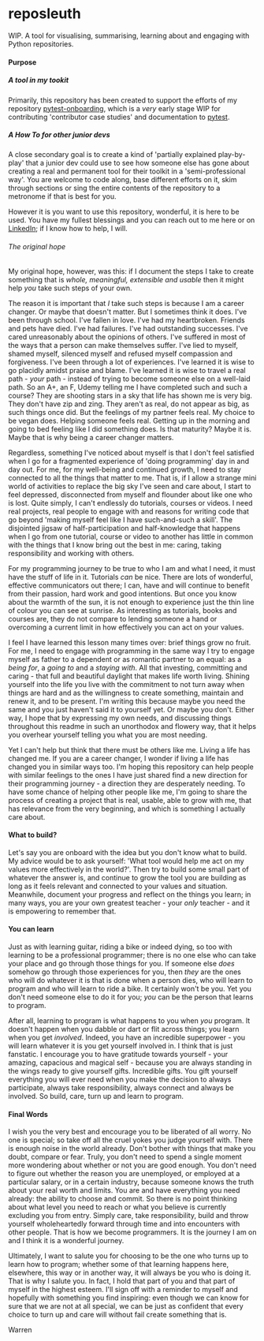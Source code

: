 # reposleuth
WIP. A tool for visualising, summarising, learning about and engaging with Python repositories. 

#### Purpose
##### A tool in my tookit
Primarily, this repository has been created to support the efforts of my repository [pytest-onboarding](https://github.com/WarrenTheRabbit/pytest-onboarding/blob/main/README.md), which is a *very* early stage WIP for contributing 'contributor case studies' and documentation to [pytest](https://docs.pytest.org/en/7.4.x/).

##### A *How To* for other junior devs  
A close secondary goal is to create a kind of 'partially explained play-by-play' that a junior dev could use to see how someone else has gone about creating a real and permanent tool for their toolkit in a 'semi-professional way'. You are welcome to code along, base different efforts on it, skim through sections or sing the entire contents of the repository to a metronome if that is best for you. 

However it is you want to use this repository, wonderful, it is here to be used. You have my fullest blessings and you can reach out to me here or on [LinkedIn](https://www.linkedin.com/in/warrenmarkham/); if I know how to help, I will.

###### The original hope
My original hope, however, was this: if I document the steps I take to create something that is *whole, meaningful, extensible and usable* then it might help *you* take such steps of your own. 

The reason it is important that *I* take such steps is because I am a career changer. Or maybe that doesn't matter. But I sometimes think it does. I've been through school. I've fallen in love. I've had my heartbroken. Friends and pets have died. I've had failures. I've had outstanding successes. I've cared unreasonably about the opinions of others. I've suffered in most of the ways that a person can make themselves suffer. I've lied to myself, shamed myself, silenced myself and refused myself compassion and forgiveness. I've been through a lot of experiences. I've learned it is wise to go placidly amidst praise and blame. I've learned it is wise to travel a real path - *your* path - instead of trying to become someone else on a well-laid path. So an A+, an F, Udemy telling me I have completed such and such a course? They are shooting stars in a sky that life has shown me is very big. They don't have zip and zing. They aren't as real, do not appear as big, as such things once did. But the feelings of my partner feels real. My choice to be vegan does. Helping someone feels real. Getting up in the morning and going to bed feeling like I did something does. Is that maturity? Maybe it is. Maybe that is why being a career changer matters. 

Regardless, something I've noticed about myself is that I don't feel satisfied when I go for a fragmented experience of 'doing programming' day in and day out. For me, for my well-being and continued growth, I need to stay connected to all the things that matter to me. That is, if I allow a strange mini world of activities to replace the big sky I've seen and care about, I start to feel depressed, disconnected from myself and flounder about like one who is lost. Quite simply, I can't endlessly do tutorials, courses or videos. I need real projects, real people to engage with and reasons for writing code that go beyond 'making myself feel like I have such-and-such a skill'. The disjointed jigsaw of half-participation and half-knowledge that happens when I go from one tutorial, course or video to another has little in common with the things that I know bring out the best in me: caring, taking responsibility and working with others. 

For my programming journey to be true to who I am and what I need, it must have the stuff of life in it. Tutorials *can* be nice. There are lots of wonderful, effective communicators out there; I can, have and will continue to benefit from their passion, hard work and good intentions. But once you know about the warmth of the sun, it is not enough to experience just the thin line of colour you can see at sunrise. As interesting as tutorials, books and courses are, they do not compare to lending someone a hand or overcoming a current limit in how effectively you can act on your values. 

I feel I have learned this lesson many times over: brief things grow no fruit. For me, I need to engage with programming in the same way I try to engage myself as father to a dependent or as romantic partner to an equal: as a  *being for*, a *going to* and a *staying with*. All that investing, committing and caring - that full and beautiful daylight that makes life worth living. Shining yourself into the life you live with the commitment to not turn away when things are hard and as the willingness to create something, maintain and renew it, and to be present. I'm writing this because maybe you need the same and you just haven't said it to yourself yet. Or maybe you don't. Either way, I hope that by expressing my own needs, and discussing things throughout this readme in such an unorthodox and flowery way, that it helps you overhear yourself telling you what you are most needing.

Yet I can't help but think that there must be others like me. Living a life has changed me. If you are a career changer, I wonder if living a life has changed you in similar ways too. I'm hoping this repository can help people with similar feelings to the ones I have just shared find a new direction for their programming journey - a direction they are desperately needing. To have some chance of helping other people like me, I'm going to share the process of creating a project that is real, usable, able to grow with me, that has relevance from the very beginning, and which is something I actually care about.


#### What to build?
Let's say you are onboard with the idea but you don't know what to build. My advice would be to ask yourself: 'What tool would help me act on my values more effectively in the world?'. Then try to build some small part of whatever the answer is, and continue to grow the tool you are building as long as it feels relevant and connected to your values and situation. Meanwhile, document your progress and reflect on the things you learn; in many ways, you are your own greatest teacher - your *only* teacher - and it is empowering to remember that. 

#### You can learn
Just as with learning guitar, riding a bike or indeed dying, so too with learning to be a professional programmer; there is no one else who can take your place and go through those things for you. If someone else *does* somehow go through those experiences for you, then *they* are the ones who will do whatever it is that is done when a person dies, who will learn to program and who will learn to ride a bike. It certainly won't be you. Yet you don't need someone else to do it for you; *you* can be the person that learns to program. 

After all, learning to program is what happens to you when *you* program. It doesn't happen when you dabble or dart or flit across things; you learn when you get *involved*. Indeed, you have an incredible superpower - you will learn whatever it is you get yourself involved in. I think that is just fanstatic. I encourage you to have gratitude towards yourself - your amazing, capacious and magical self - because you are always standing in the wings ready to give yourself gifts. Incredible gifts. You gift yourself everything you will ever need when you make the decision to always participate, always take responsibility, always connect and always be involved. So build, care, turn up and learn to program. 

#### Final Words
I wish you the very best and encourage you to be liberated of all worry. No one is special; so take off all the cruel yokes you judge yourself with. There is enough noise in the world already. Don't bother with things that make you doubt, compare or fear. Truly, you don't need to spend a single moment more wondering about whether or not you are good enough. You don't need to figure out whether the reason you are unemployed, or employed at a particular salary, or in a certain industry, because someone knows the truth about your real worth and limits. You are and have everything you need already: the ability to choose and commit. So there is no point thinking about what level you need to reach or what you believe is currently excluding you from entry. Simply care, take responsibility, build and throw yourself wholeheartedly forward through time and into encounters with other people. That is how we become programmers. It is the journey I am on and I think it is a wonderful journey.

Ultimately, I want to salute you for choosing to be the one who turns up to learn how to program; whether some of that learning happens here, elsewhere, this way or in another way, it will always be you who is doing it. That is why I salute you. In fact, I hold that part of you and that part of myself in the highest esteem. I'll sign off with a reminder to myself and hopefully with something you find inspiring: even though we can know for sure that we are not at all special, we can be just as confident that every choice to turn up and care will without fail create something that is. 

Warren
